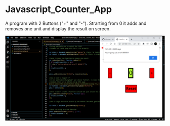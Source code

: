 # Javascript_Counter_App

A program with 2 Buttons ("+" and "-"). Strarting from 0 it adds and removes one unit and display the result on screen.

![Alt text](screenshoot.png?raw=true "Optional Title")

